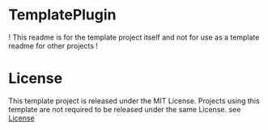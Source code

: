 # TemplatePlugin
! This readme is for the template project itself and not for use as a template readme for other projects !

# License
This template project is released under the MIT License. Projects using this template are not required to be released under the same License. see [License](/LICENSE)
